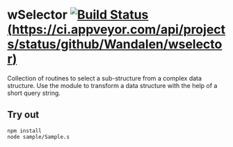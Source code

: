 
# wSelector [![Build Status](https://travis-ci.org/Wandalen/wSelector.svg?branch=master)](https://travis-ci.org/Wandalen/wSelector) [(https://ci.appveyor.com/api/projects/status/github/Wandalen/wselector)](https://ci.appveyor.com/project/Wandalen/wselector)

Collection of routines to select a sub-structure from a complex data structure. Use the module to transform a data structure with the help of a short query string.

## Try out
```
npm install
node sample/Sample.s
```


